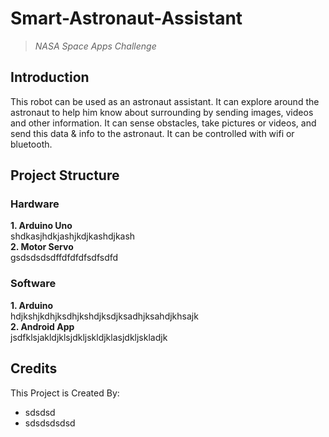 # Smart-Astronaut-Assistant
>*NASA Space Apps Challenge*

## Introduction
 This robot can be used as an astronaut assistant. It can explore around the astronaut to help him know about surrounding by sending images, videos and other information. It can sense obstacles, take pictures or videos,  and send this data &amp; info to the astronaut. It can be controlled with wifi or bluetooth.

## Project Structure
### Hardware
**1. Arduino Uno**
<br /> shdkasjhdkjashjkdjkashdjkash <br />
**2. Motor Servo**
<br /> gsdsdsdsdffdfdfdfsdfsdfd


### Software
**1. Arduino** 
<br /> hdjkshjkdhjksdhjkshdjksdjksadhjksahdjkhsajk <br />
**2. Android App**
<br /> jsdfklsjakldjklsjdkljskldjklasjdkljskladjk

## Credits
This Project is Created By:
* sdsdsd
* sdsdsdsdsd
 
